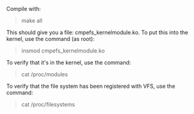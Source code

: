 Compile with:

>make all

This should give you a file: cmpefs_kernelmodule.ko. To put this into the kernel, use the command (as root):

>insmod cmpefs_kernelmodule.ko

To verify that it's in the kernel, use the command:

>cat /proc/modules

To verify that the file system has been registered with VFS, use the command:

>cat /proc/filesystems

